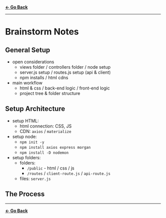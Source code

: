 [**← Go Back**](../README.md)

---

# Brainstorm Notes

## General Setup
- open considerations
    - views folder / controllers folder / node setup
    - server.js setup / routes.js setup (api & client)
    - npm installs / html cdns
- main workflow
    - html & css / back-end logic / front-end logic
    - project tree & folder structure

## Setup Architecture
- setup HTML:
    - html connection: CSS, JS
    - CDN: `axios` / `materialize`
- setup node: 
    - `npm init -y`
    - `npm install axios express morgan`
    - `npm install -D nodemon`
- setup folders:
    - folders: 
        - `/public` - html / css / js
        - `/routes` / `client-route.js` / `api-route.js`
    - files: `server.js`

## The Process

---

[**← Go Back**](../README.md)